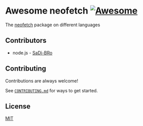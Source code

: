 # Awesome neofetch [![Awesome](https://awesome.re/badge.svg)](https://awesome.re)

The [neofetch](https://github.com/dylanaraps/neofetch) package on different languages

## Contributors

- node.js - [SaDi-BRo](https://github.com/SaDi-BRo)

## Contributing

Contributions are always welcome!

See [`CONTRIBUTING.md`](https://github.com/SaDi-BRo/awesome-neofetch/blob/main/.github/CONTRIBUTING.md) for ways to get started.

## License

[MIT](https://choosealicense.com/licenses/mit/)

